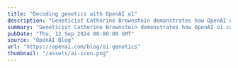 ```yaml
---
title: "Decoding genetics with OpenAI o1"
description: "Geneticist Catherine Brownstein demonstrates how OpenAI o1 can speed up the process of diagnosing rare medical challenges."
summary: "Geneticist Catherine Brownstein demonstrates how OpenAI o1 can speed up the process of diagnosing rare medical challenges."
pubDate: "Thu, 12 Sep 2024 00:00:00 GMT"
source: "OpenAI Blog"
url: "https://openai.com/blog/o1-genetics"
thumbnail: "/assets/ai-icon.png"
---
```


